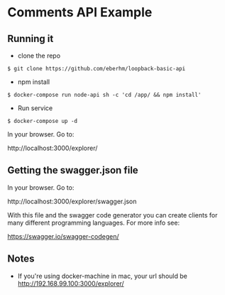 # Comments API Example #

## Running it

* clone the repo

```$ git clone https://github.com/eberhm/loopback-basic-api```

* npm install

```$ docker-compose run node-api sh -c 'cd /app/ && npm install'```

* Run service

```$ docker-compose up -d```

In your browser. Go to:

http://localhost:3000/explorer/ 

## Getting the swagger.json file
In your browser. Go to:

http://localhost:3000/explorer/swagger.json

With this file and the swagger code generator you can create clients for many different programming languages. For more info see:

https://swagger.io/swagger-codegen/  


## Notes

* If you're using docker-machine in mac, your url should be http://192.168.99.100:3000/explorer/ 
